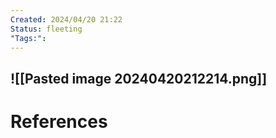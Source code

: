 ```yaml
---
Created: 2024/04/20 21:22
Status: fleeting
"Tags:":
---
```

![[Pasted image 20240420212214.png]]
---
# References